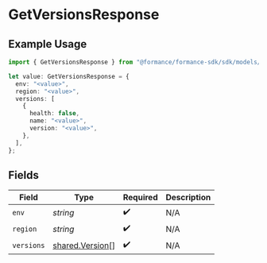 # GetVersionsResponse

## Example Usage

```typescript
import { GetVersionsResponse } from "@formance/formance-sdk/sdk/models/shared";

let value: GetVersionsResponse = {
  env: "<value>",
  region: "<value>",
  versions: [
    {
      health: false,
      name: "<value>",
      version: "<value>",
    },
  ],
};
```

## Fields

| Field                                                     | Type                                                      | Required                                                  | Description                                               |
| --------------------------------------------------------- | --------------------------------------------------------- | --------------------------------------------------------- | --------------------------------------------------------- |
| `env`                                                     | *string*                                                  | :heavy_check_mark:                                        | N/A                                                       |
| `region`                                                  | *string*                                                  | :heavy_check_mark:                                        | N/A                                                       |
| `versions`                                                | [shared.Version](../../../sdk/models/shared/version.md)[] | :heavy_check_mark:                                        | N/A                                                       |